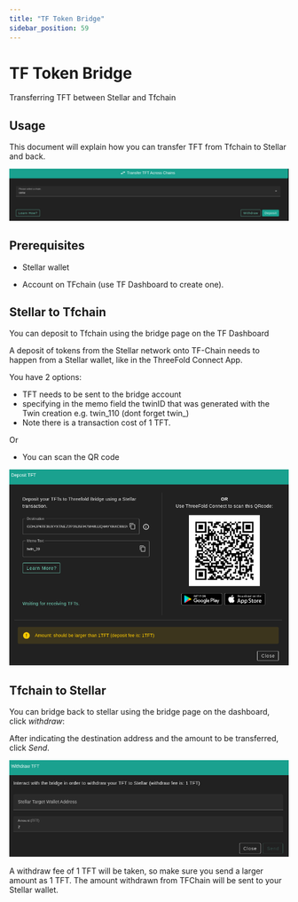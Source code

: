 ```yaml
---
title: "TF Token Bridge"
sidebar_position: 59
---
```


# TF Token Bridge

Transferring TFT between Stellar and Tfchain

## Usage

This document will explain how you can transfer TFT from Tfchain to Stellar and back.

![](./img/bridge.png)

## Prerequisites

- Stellar wallet

- Account on TFchain (use TF Dashboard to create one).

## Stellar to Tfchain

You can deposit to Tfchain using the bridge page on the TF Dashboard

A deposit of tokens from the Stellar network onto TF-Chain needs to happen from a Stellar wallet, like in the ThreeFold Connect App.

You have 2 options:

- TFT needs to be sent to the bridge account
- specifying in the memo field the twinID that was generated with the Twin creation e.g. twin_110 (dont forget twin_)
- Note there is a transaction cost of 1 TFT.

Or

- You can scan the QR code

![](./img/bridge_deposit.png)

## Tfchain to Stellar

You can bridge back to stellar using the bridge page on the dashboard, click *withdraw*:

After indicating the destination address and the amount to be transferred, click *Send*.

![](./img/bridge_withdraw.png)

A withdraw fee of 1 TFT will be taken, so make sure you send a larger amount as 1 TFT.
The amount withdrawn from TFChain will be sent to your Stellar wallet.
